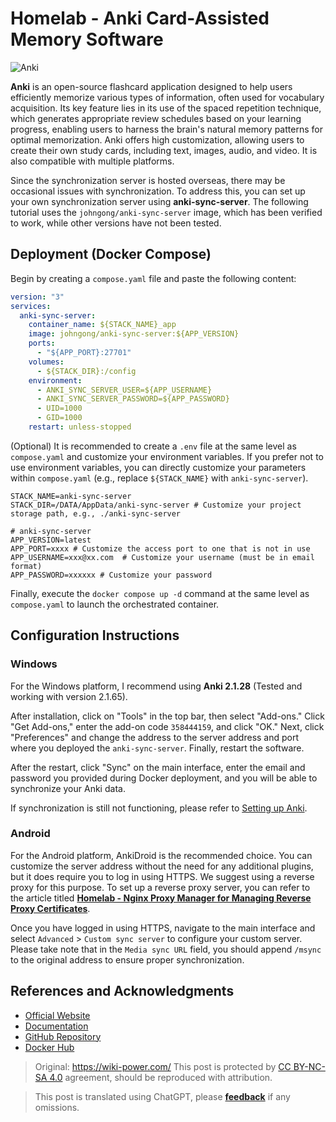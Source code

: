 # Homelab - Anki Card-Assisted Memory Software

![Anki](https://media.wiki-power.com/img/202306191745527.png)

**Anki** is an open-source flashcard application designed to help users efficiently memorize various types of information, often used for vocabulary acquisition. Its key feature lies in its use of the spaced repetition technique, which generates appropriate review schedules based on your learning progress, enabling users to harness the brain's natural memory patterns for optimal memorization. Anki offers high customization, allowing users to create their own study cards, including text, images, audio, and video. It is also compatible with multiple platforms.

Since the synchronization server is hosted overseas, there may be occasional issues with synchronization. To address this, you can set up your own synchronization server using **anki-sync-server**. The following tutorial uses the `johngong/anki-sync-server` image, which has been verified to work, while other versions have not been tested.

## Deployment (Docker Compose)

Begin by creating a `compose.yaml` file and paste the following content:

```yaml title="compose.yaml"
version: "3"
services:
  anki-sync-server:
    container_name: ${STACK_NAME}_app
    image: johngong/anki-sync-server:${APP_VERSION}
    ports:
      - "${APP_PORT}:27701"
    volumes:
      - ${STACK_DIR}:/config
    environment:
      - ANKI_SYNC_SERVER_USER=${APP_USERNAME}
      - ANKI_SYNC_SERVER_PASSWORD=${APP_PASSWORD}
      - UID=1000
      - GID=1000
    restart: unless-stopped
```

(Optional) It is recommended to create a `.env` file at the same level as `compose.yaml` and customize your environment variables. If you prefer not to use environment variables, you can directly customize your parameters within `compose.yaml` (e.g., replace `${STACK_NAME}` with `anki-sync-server`).

```dotenv title=".env"
STACK_NAME=anki-sync-server
STACK_DIR=/DATA/AppData/anki-sync-server # Customize your project storage path, e.g., ./anki-sync-server

# anki-sync-server
APP_VERSION=latest
APP_PORT=xxxx # Customize the access port to one that is not in use
APP_USERNAME=xxx@xx.com  # Customize your username (must be in email format)
APP_PASSWORD=xxxxxx # Customize your password
```

Finally, execute the `docker compose up -d` command at the same level as `compose.yaml` to launch the orchestrated container.

## Configuration Instructions

### Windows

For the Windows platform, I recommend using **Anki 2.1.28** (Tested and working with version 2.1.65).

After installation, click on "Tools" in the top bar, then select "Add-ons." Click "Get Add-ons," enter the add-on code `358444159`, and click "OK." Next, click "Preferences" and change the address to the server address and port where you deployed the `anki-sync-server`. Finally, restart the software.

After the restart, click "Sync" on the main interface, enter the email and password you provided during Docker deployment, and you will be able to synchronize your Anki data.

If synchronization is still not functioning, please refer to [Setting up Anki](https://github.com/ankicommunity/anki-sync-server/blob/develop/README.md#setting-up-anki).

### Android

For the Android platform, AnkiDroid is the recommended choice. You can customize the server address without the need for any additional plugins, but it does require you to log in using HTTPS. We suggest using a reverse proxy for this purpose. To set up a reverse proxy server, you can refer to the article titled [**Homelab - Nginx Proxy Manager for Managing Reverse Proxy Certificates**](https://wiki-power.com/Homelab-%E5%8F%8D%E4%BB%A3%E8%AF%81%E4%B9%A6%E7%AE%A1%E7%90%86%E9%9D%A2%E6%9D%BFNginxProxyManager/).

Once you have logged in using HTTPS, navigate to the main interface and select `Advanced` > `Custom sync server` to configure your custom server. Please take note that in the `Media sync URL` field, you should append `/msync` to the original address to ensure proper synchronization.

## References and Acknowledgments

- [Official Website](https://apps.ankiweb.net/)
- [Documentation](https://www.navidrome.org/docs/installation/docker/)
- [GitHub Repository](https://github.com/ankicommunity/anki-sync-server)
- [Docker Hub](https://hub.docker.com/r/johngong/anki-sync-server)

> Original: <https://wiki-power.com/>
> This post is protected by [CC BY-NC-SA 4.0](https://creativecommons.org/licenses/by/4.0/deed.en) agreement, should be reproduced with attribution.

> This post is translated using ChatGPT, please [**feedback**](https://github.com/linyuxuanlin/Wiki_MkDocs/issues/new) if any omissions.
